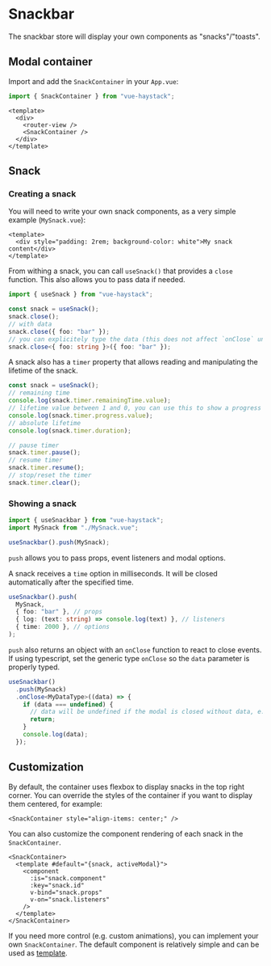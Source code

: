 # Snackbar

<SnackbarDemo style="margin: 2rem 0 2rem 0;" />

The snackbar store will display your own components as "snacks"/"toasts".

## Modal container

Import and add the `SnackContainer` in your `App.vue`:

```ts
import { SnackContainer } from "vue-haystack";
```

```vue
<template>
  <div>
    <router-view />
    <SnackContainer />
  </div>
</template>
```

## Snack

### Creating a snack

You will need to write your own snack components, as a very simple example (`MySnack.vue`):

```vue
<template>
  <div style="padding: 2rem; background-color: white">My snack content</div>
</template>
```

From withing a snack, you can call `useSnack()` that provides a `close` function. This also allows you to pass data if needed.

```ts
import { useSnack } from "vue-haystack";

const snack = useSnack();
snack.close();
// with data
snack.close({ foo: "bar" });
// you can explicitely type the data (this does not affect `onClose` unfortunately)
snack.close<{ foo: string }>({ foo: "bar" });
```

A snack also has a `timer` property that allows reading and manipulating the lifetime of the snack.

```ts
const snack = useSnack();
// remaining time
console.log(snack.timer.remainingTime.value);
// lifetime value between 1 and 0, you can use this to show a progress bar or something similar
console.log(snack.timer.progress.value);
// absolute lifetime
console.log(snack.timer.duration);

// pause timer
snack.timer.pause();
// resume timer
snack.timer.resume();
// stop/reset the timer
snack.timer.clear();
```

### Showing a snack

```ts
import { useSnackbar } from "vue-haystack";
import MySnack from "./MySnack.vue";

useSnackbar().push(MySnack);
```

`push` allows you to pass props, event listeners and modal options.

A snack receives a `time` option in milliseconds. It will be closed automatically after the specified time.

```ts
useSnackbar().push(
  MySnack,
  { foo: "bar" }, // props
  { log: (text: string) => console.log(text) }, // listeners
  { time: 2000 }, // options
);
```

`push` also returns an object with an `onClose` function to react to close events. If using typescript, set the generic type `onClose` so the `data` parameter is properly typed.

```ts
useSnackbar()
  .push(MySnack)
  .onClose<MyDataType>((data) => {
    if (data === undefined) {
      // data will be undefined if the modal is closed without data, e.g. when it is closed by clicking the overlay
      return;
    }
    console.log(data);
  });
```

## Customization

By default, the container uses flexbox to display snacks in the top right corner. You can override the styles of the container if you want to display them centered, for example:

```vue
<SnackContainer style="align-items: center;" />
```

You can also customize the component rendering of each snack in the `SnackContainer`.

```vue
<SnackContainer>
  <template #default="{snack, activeModal}">
    <component
      :is="snack.component"
      :key="snack.id"
      v-bind="snack.props"
      v-on="snack.listeners"
    />
  </template>
</SnackContainer>
```

If you need more control (e.g. custom animations), you can implement your own `SnackContainer`. The default component is relatively simple and can be used as [template](https://github.com/jshmrtn/vue-haystack/blob/master/src/snackbar/SnackContainer.vue).
